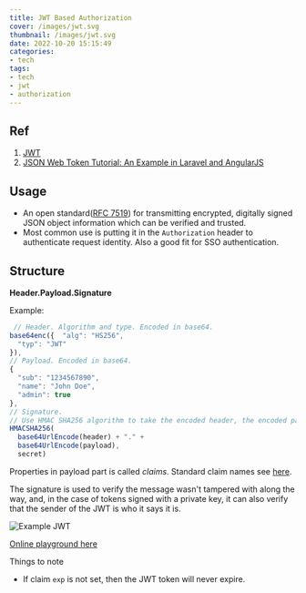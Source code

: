 ```yaml
---
title: JWT Based Authorization
cover: /images/jwt.svg
thumbnail: /images/jwt.svg
date: 2022-10-20 15:15:49
categories:
- tech
tags:
- tech
- jwt
- authorization
---
```


## Ref
1. [JWT](https://jwt.io/introduction)
2. [JSON Web Token Tutorial: An Example in Laravel and AngularJS](https://www.toptal.com/web/cookie-free-authentication-with-json-web-tokens-an-example-in-laravel-and-angularjs)
<!--more-->
## Usage
- An open standard([RFC 7519](https://tools.ietf.org/html/rfc7519)) for transmitting encrypted, digitally signed JSON object information which can be verified and trusted.
- Most common use is putting it in the `Authorization` header to authenticate request identity. Also a good fit for SSO authentication.

## Structure

**Header.Payload.Signature**

Example:

``` js
 // Header. Algorithm and type. Encoded in base64.
base64enc({  "alg": "HS256",
  "typ": "JWT"
}),
// Payload. Encoded in base64.
{ 
  "sub": "1234567890",
  "name": "John Doe",
  "admin": true
},
// Signature.
// Use HMAC SHA256 algorithm to take the encoded header, the encoded payload, a secret, the algorithm specified in the header all together and sign that.
HMACSHA256(
  base64UrlEncode(header) + "." +
  base64UrlEncode(payload),
  secret)
```

Properties in payload part is called *claims*. Standard claim names see [here](https://www.iana.org/assignments/jwt/jwt.xhtml).

The signature is used to verify the message wasn't tampered with along the way, and, in the case of tokens signed with a private key, it can also verify that the sender of the JWT is who it says it is.

![Example JWT](/images/jwt_example.png)

[Online playground here](https://jwt.io/#debugger-io)

Things to note
- If claim `exp` is not set, then the JWT token will never expire.
